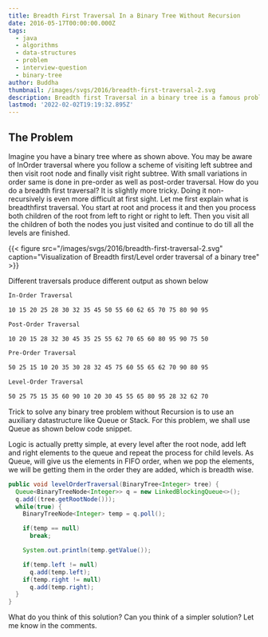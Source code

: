 ```yaml
---
title: Breadth First Traversal In a Binary Tree Without Recursion
date: 2016-05-17T00:00:00.000Z
tags:
  - java
  - algorithms
  - data-structures
  - problem
  - interview-question
  - binary-tree
author: Buddha
thumbnail: /images/svgs/2016/breadth-first-traversal-2.svg
description: Breadth first Traversal in a binary tree is a famous problem related to binary trees tree
lastmod: '2022-02-02T19:19:32.895Z'
---
```


## The Problem

Imagine you have a binary tree where as shown above. You may be aware of InOrder traversal where you follow a scheme of visiting left subtree and then visit root node and finally visit right subtree. With small variations in order same is done in pre-order as well as post-order traversal. How do you do a breadth first traversal? It is slightly more tricky. Doing it non-recursively is even more difficult at first sight. Let me first explain what is breadthfirst traversal. You start at root and process it and then you process both children of the root from left to right or right to left. Then you visit all the children of both the nodes you just visited and continue to do till all the levels are finished.

<!--more-->
{{< figure src="/images/svgs/2016/breadth-first-traversal-2.svg" caption="Visualization of Breadth first/Level order traversal of a binary tree" >}}


Different traversals produce different output as shown below

```md {title=true}
In-Order Traversal
```
```md {linenos=false}
10 15 20 25 28 30 32 35 45 50 55 60 62 65 70 75 80 90 95
```

```md {title=true}
Post-Order Traversal
```
```md {linenos=false}
10 20 15 28 32 30 45 35 25 55 62 70 65 60 80 95 90 75 50
```

```md {title=true}
Pre-Order Traversal
```
```md {linenos=false}
50 25 15 10 20 35 30 28 32 45 75 60 55 65 62 70 90 80 95
```

```md {title=true}
Level-Order Traversal
```
```md {linenos=false}
50 25 75 15 35 60 90 10 20 30 45 55 65 80 95 28 32 62 70
```

Trick to solve any binary tree problem without Recursion is to use an auxiliary datastructure like Queue or Stack. For this problem, we shall use Queue as shown below code snippet.

Logic is actually pretty simple, at every level after the root node, add left and right elements to the queue and repeat the process for child levels. As Queue, will give us the elements in FIFO order, when we pop the elements, we will be getting them in the order they are added, which is breadth wise.

```java
public void levelOrderTraversal(BinaryTree<Integer> tree) {
  Queue<BinaryTreeNode<Integer>> q = new LinkedBlockingQueue<>();
  q.add((tree.getRootNode()));
  while(true) {
    BinaryTreeNode<Integer> temp = q.poll();

    if(temp == null)
      break;

    System.out.println(temp.getValue());

    if(temp.left != null)
      q.add(temp.left);
    if(temp.right != null)
      q.add(temp.right);
  }
}
```

What do you think of this solution? Can you think of a simpler solution? Let me know in the comments.
